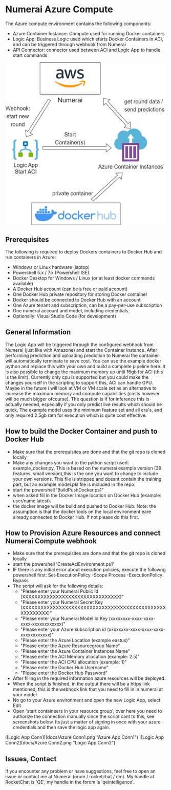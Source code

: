 
# Numerai Azure Compute

The Azure compute environment contains the following components:
- Azure Container Instance: Compute used for running Docker containers
- Logic App: Business Logic used which starts Docker Containers in ACI, and can be triggered through webhook from Numerai
- API Connector: connector used between ACI and Logic App to handle start commands

![Azure Compute Envirojnmen](https://github.com/jos1977/numerai_compute/blob/main/azure/docs/Azure%20ACI.png "Azure Compute Environment")

## Prerequisites
The following is required to deploy Dockers containers to Docker Hub and run containers in Azure:
- Windows or Linux hardware (laptop)
- Powershell 5.x / 7.x (Powershell ISE)
- Docker Desktop for Windows / Linux (or at least docker commands available)
- A Docker Hub account (can be a free or paid account)
- One Docker Hub private repository for storing Docker container
- Docker should be connected to Docker Hub with an account
- One Azure tenant and subscription, can be a pay-per-use subscription
- One numerai account and model, including credentials.
- Optionally: Visual Studio Code (for development)

## General Information
The Logic App will be triggered through the configured webhook from Numerai (just like with Amazone) and start the Container Instance. After performing prediction and uploading prediction to Numerai the container will automatically terminate to save cost. You can use the example docker python and replace this with your own and build a complete pipeline here. It is also possible to change the maximum memory up until 16gb for ACI (this is the limit). Currently only cpu is supported but you could make the changes yourself in the scripting to support this, ACI can handle GPU. Maybe in the future i will look at VM or VM scale set as an alternative to increase the maximum memory and compute capabilities (costs however will be much bigger ofcourse). The question is if for inference this is actually needed, especially if you only predict live results which should be quick. The example model uses the minimum feature set and all era's, and only required 2.5gb ram for execution which is quite cost effective.


## How to build the Docker Container and push to Docker Hub
- Make sure that the prerequisites are done and that the git repo is cloned locally
- Make any changes you want to the python script used: example_docker.py. This is based on the numerai example version (38 features, small version),this is the one you want to change to include your own versions. This file is stripped and doesnt contain the training part, but an example model.pkl file is included in the repo.
- start the powershell 'BuildPushDocker.ps1"
- when asked fill in the Docker Image location on Docker Hub (example: user/name:latest). 
- the docker image will be build and pushed to Docker Hub.
Note: the assumption is that the docker tools on the local environment eare already connected to Docker Hub. If not please do this first.

## How to Provision Azure Resources and connect Numerai Compute webhook
- Make sure that the prerequisites are done and that the git repo is cloned locally
- start the powershell 'CreateAciEnvironment.ps1'
- IF there is any initial error about execution policies, execute the followng powershell first: Set-ExecutionPolicy -Scope Process -ExecutionPolicy Bypass
-  The script will ask for the following details:
   -  "Please enter your Numerai Public Id (XXXXXXXXXXXXXXXXXXXXXXXXXXXXXXXX)"
   -  "Please enter your Numerai Secret Key (XXXXXXXXXXXXXXXXXXXXXXXXXXXXXXXXXXXXXXXXXXXXXXXXXXXXXXXX)"
   -  "Please enter your Numerai Model Id Key (xxxxxxxx-xxxx-xxxx-xxxx-xxxxxxxxxxxx)"
   -  "Please enter your Azure subscription id (xxxxxxxx-xxxx-xxxx-xxxx-xxxxxxxxxxxx)"
   -  "Please enter the Azure Location (example eastus)"
   -  "Please enter the Azure Resourcegroup Name"
   -  "Please enter the Azure Container Instances Name"
   -  "Please enter the ACI Memory allocation (example: 2.5)"
   -  "Please enter the ACI CPU allocation (example: 1)"
   -  "Please enter the Docker Hub Username"
   -  "Please enter the Docker Hub Password"
-  After filling in the required information azure resources will be deployed.
-  When the script is finished, in the output there will be a https link mentioned, this is the webhook link that you need to fill in in numerai at your model.
-  No go to your Azure environment and open the new Logic App, select Edit
-  Open 'start containeers in your resource group', over here you need to authorize the connection manually since the script cant to this, see screenshots below. Its just a matter of signing in once with your azure credentials and then save the logic app again.

![Logic App Conn1](docs/Azure Conn1.png "Azure App Conn1")
![Logic App Conn2](docs/Azure Conn2.png "Logic App Conn2")

## Issues, Contact
If you encounter any problem or have suggestions, feel free to open an issue or contact me at Numerai (orum / rocketchat / dm). My handle at RocketChat is 'QE', my handle in the forum is 'qeintelligence'.



